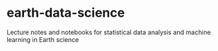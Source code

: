 # earth-data-science
Lecture notes and notebooks for statistical data analysis and machine learning in Earth science
